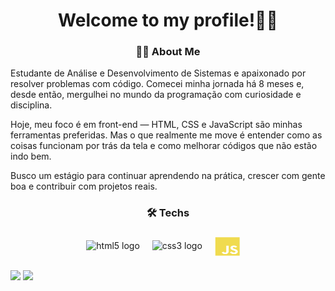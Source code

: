 <h1 align="center">Welcome to my profile!💪🏻</h1>

###

<h3 align="center">👩‍💻  About Me</h3>
<p>Estudante de Análise e Desenvolvimento de Sistemas e apaixonado por resolver problemas com código. Comecei minha jornada há 8 meses e, desde então, mergulhei no mundo da programação com curiosidade e disciplina.</p>
<p>Hoje, meu foco é em front-end — HTML, CSS e JavaScript são minhas ferramentas preferidas. Mas o que realmente me move é entender como as coisas funcionam por trás da tela e como melhorar códigos que não estão indo bem.</p>
<p>Busco um estágio para continuar aprendendo na prática, crescer com gente boa e contribuir com projetos reais.</p>

###

<p align="center"></p>

###

<h3 align="center">🛠 Techs</h3>

###

<div align="center" incline_block>
  <img src="https://cdn.jsdelivr.net/gh/devicons/devicon/icons/html5/html5-original.svg" height="40" alt="html5 logo"  />
  <img width="12" />
  <img src="https://cdn.jsdelivr.net/gh/devicons/devicon/icons/css3/css3-original.svg" height="40" alt="css3 logo"  />
  <img width="12" />
  <img align="center" alt="David-Js" height="30" width="40" src="https://raw.githubusercontent.com/devicons/devicon/master/icons/javascript/javascript-plain.svg">
  <img width="12" />
</div>

###

<div> 
  <a href="https://www.instagram.com/davi_dalbuquerqueof/?hl=pt-br" target="_blank"><img src="https://img.shields.io/badge/-Instagram-%23E4405F?style=for-the-badge&logo=instagram&logoColor=white" target="_blank"></a>
  <a href="www.linkedin.com/in/david-dias-712ba7361" target="_blank"><img src="https://img.shields.io/badge/-LinkedIn-%230077B5?style=for-the-badge&logo=linkedin&logoColor=white" target="_blank"></a> 

</div>
